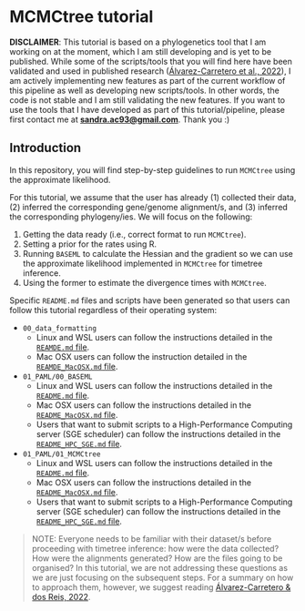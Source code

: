 # MCMCtree tutorial

**DISCLAIMER**: This tutorial is based on a phylogenetics tool that I am working on at the moment, which I am still developing and is yet to be published. While some of the scripts/tools that you will find here have been validated and used in published research ([Álvarez-Carretero et al., 2022](https://doi.org/10.1038/s41586-021-04341-1)), I am actively implementing new features as part of the current workflow of this pipeline as well as developing new scripts/tools. In other words, the code is not stable and I am still validating the new features. If you want to use the tools that I have developed as part of this tutorial/pipeline, please first contact me at <a href="mailto:sandra.ac93@gmail.com"><b>sandra.ac93@gmail.com</b></a>. Thank you :)

## Introduction

In this repository, you will find step-by-step guidelines to run `MCMCtree` using the approximate likelihood.

For this tutorial, we assume that the user has already (1) collected their data, (2) inferred the corresponding gene/genome alignment/s, and (3) inferred the corresponding phylogeny/ies. We will focus on the following:

1. Getting the data ready (i.e., correct format to run `MCMCtree`).
2. Setting a prior for the rates using R.
3. Running `BASEML` to calculate the Hessian and the gradient so we can use the approximate likelihood implemented in `MCMCtree` for timetree inference.
4. Using the former to estimate the divergence times with `MCMCtree`.

Specific `README.md` files and scripts have been generated so that users can follow this tutorial regardless of their operating system:

* `00_data_formatting`
  * Linux and WSL users can follow the instructions detailed in the [`REAMDE.md` file](00_data_formatting/README.md).
  * Mac OSX users can follow the instruction detailed in the [`REAMDE_MacOSX.md` file](00_data_formatting/README_MacOSX.md).
* `01_PAML/00_BASEML`
  * Linux and WSL users can follow the instructions detailed in the [`README.md` file](01_PAML/00_BASEML/README.md).
  * Mac OSX users can follow the instructions detailed in the [`README_MacOSX.md` file](01_PAML/00_BASEML/README_MacOSX.md).
  * Users that want to submit scripts to a High-Performance Computing server (SGE scheduler) can follow the instructions detailed in the [`README_HPC_SGE.md` file](01_PAML/00_BASEML/README_HPC_SGE.md).
* `01_PAML/01_MCMCtree`
  * Linux and WSL users can follow the instructions detailed in the [`README.md` file](01_PAML/01_MCMCtree/README.md).
  * Mac OSX users can follow the instructions detailed in the [`README_MacOSX.md` file](01_PAML/01_MCMCtree/README_MacOSX.md).
  * Users that want to submit scripts to a High-Performance Computing server (SGE scheduler) can follow the instructions detailed in the [`README_HPC_SGE.md` file](01_PAML/01_MCMCtree/README_HPC_SGE.md).

> NOTE: Everyone needs to be familiar with their dataset/s before proceeding with timetree inference: how were the data collected? How were the alignments generated? How are the files going to be organised? In this tutorial, we are not addressing these questions as we are just focusing on the subsequent steps. For a summary on how to approach them, however, we suggest reading [Álvarez-Carretero & dos Reis, 2022](https://link.springer.com/chapter/10.1007/978-3-030-60181-2_13).
